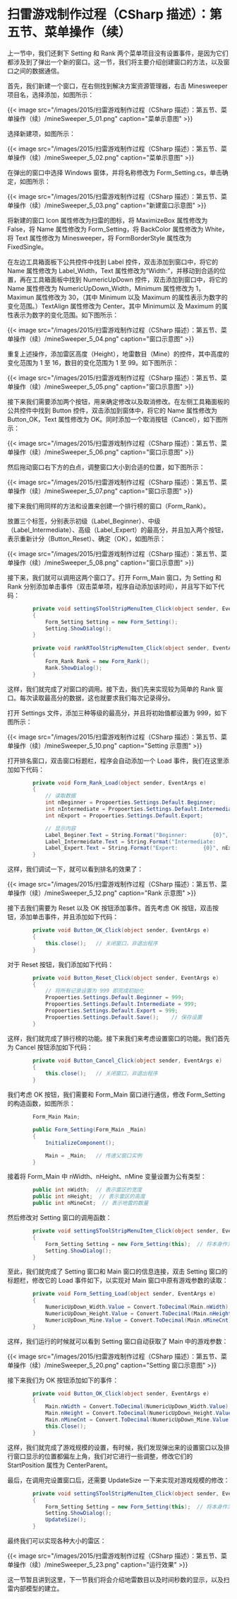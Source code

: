 # 扫雷游戏制作过程（CSharp 描述）：第五节、菜单操作（续）


上一节中，我们还剩下 Setting 和 Rank 两个菜单项目没有设置事件，是因为它们都涉及到了弹出一个新的窗口。这一节，我们将主要介绍创建窗口的方法，以及窗口之间的数据通信。

首先，我们新建一个窗口，在右侧找到解决方案资源管理器，右击 Minesweeper 项目名，选择添加，如图所示：

{{< image src="/images/2015/扫雷游戏制作过程（CSharp 描述）：第五节、菜单操作（续）/mineSweeper_5_01.png" caption="菜单示意图" >}}

选择新建项，如图所示：

{{< image src="/images/2015/扫雷游戏制作过程（CSharp 描述）：第五节、菜单操作（续）/mineSweeper_5_02.png" caption="菜单示意图" >}}

在弹出的窗口中选择 Windows 窗体，并将名称修改为 Form_Setting.cs，单击确定，如图所示：

{{< image src="/images/2015/扫雷游戏制作过程（CSharp 描述）：第五节、菜单操作（续）/mineSweeper_5_03.png" caption="新建窗口示意图" >}}

将新建的窗口 Icon 属性修改为扫雷的图标，将 MaximizeBox 属性修改为 False，将 Name 属性修改为 Form_Setting，将 BackColor 属性修改为 White，将 Text 属性修改为 Minesweeper，将 FormBorderStyle 属性改为 FixedSingle。

在左边工具箱面板下公共控件中找到 Label 控件，双击添加到窗口中，将它的 Name 属性修改为 Label_Width，Text 属性修改为“Width:”，并移动到合适的位置，再在工具箱面板中找到 NumericUpDown 控件，双击添加到窗口中，将它的 Name 属性修改为 NumericUpDown_Width，Minimum 属性修改为 1，Maximun 属性修改为 30，（其中 Minimum 以及 Maximum 的属性表示为数字的变化范围。）TextAlign 属性修改为 Center。其中 Minimum以 及 Maximum 的属性表示为数字的变化范围。如下图所示：

{{< image src="/images/2015/扫雷游戏制作过程（CSharp 描述）：第五节、菜单操作（续）/mineSweeper_5_04.png" caption="窗口示意图" >}}

重复上述操作，添加雷区高度（Height），地雷数目（Mine）的控件，其中高度的变化范围为 1 至 16，数目的变化范围为 1 至 99。如下图所示：

{{< image src="/images/2015/扫雷游戏制作过程（CSharp 描述）：第五节、菜单操作（续）/mineSweeper_5_05.png" caption="窗口示意图" >}}

接下来我们需要添加两个按钮，用来确定修改以及取消修改。在左侧工具箱面板的公共控件中找到 Button 控件，双击添加到窗体中，将它的 Name 属性修改为 Button_OK，Text 属性修改为 OK。同时添加一个取消按钮（Cancel），如下图所示：

{{< image src="/images/2015/扫雷游戏制作过程（CSharp 描述）：第五节、菜单操作（续）/mineSweeper_5_06.png" caption="窗口示意图" >}}

然后拖动窗口右下方的白点，调整窗口大小到合适的位置，如下图所示：

{{< image src="/images/2015/扫雷游戏制作过程（CSharp 描述）：第五节、菜单操作（续）/mineSweeper_5_07.png" caption="窗口示意图" >}}

接下来我们用同样的方法和设置来创建一个排行榜的窗口（Form_Rank）。

放置三个标签，分别表示初级（Label_Beginner）、中级（Label_Intermediate）、高级（Label_Expert）的最高分，并且加入两个按钮，表示重新计分（Button_Reset）、确定（OK），如图所示：

{{< image src="/images/2015/扫雷游戏制作过程（CSharp 描述）：第五节、菜单操作（续）/mineSweeper_5_08.png" caption="窗口示意图" >}}

接下来，我们就可以调用这两个窗口了。打开 Form_Main 窗口，为 Setting 和 Rank 分别添加单击事件（双击菜单项，程序自动添加该时间），并且写下如下代码：

```csharp
        private void settingSToolStripMenuItem_Click(object sender, EventArgs e)
        {
            Form_Setting Setting = new Form_Setting();
            Setting.ShowDialog();
        }
        
        private void rankRToolStripMenuItem_Click(object sender, EventArgs e)
        {
            Form_Rank Rank = new Form_Rank();
            Rank.ShowDialog();
        }
```

这样，我们就完成了对窗口的调用。接下去，我们先来实现较为简单的 Rank 窗口。每次读取最高分的数据，这也就要求我们每次记录得分。

打开 Settings 文件，添加三种等级的最高分，并且将初始值都设置为 999，如下图所示：

{{< image src="/images/2015/扫雷游戏制作过程（CSharp 描述）：第五节、菜单操作（续）/mineSweeper_5_10.png" caption="Setting 示意图" >}}

打开排名窗口，双击窗口标题栏，程序会自动添加一个 Load 事件，我们在这里添加如下代码：

```csharp
        private void Form_Rank_Load(object sender, EventArgs e)
        {
            // 读取数据
            int nBeginner = Propoerties.Settings.Default.Beginner;
            int nIntermediate = Propoerties.Settings.Default.Intermediate;
            int nExport = Propoerties.Settings.Default.Export;

            // 显示内容
            Label_Beginer.Text = String.Format("Beginner:        {0}", nBeginner);
            Label_Intermeidate.Text = String.Format("Intermediate:        {0}", nIntermediate);
            Label_Expert.Text = String.Format("Expert:        {0}", nExpert);
        }
```

这样，我们调试一下，就可以看到排名的效果了：

{{< image src="/images/2015/扫雷游戏制作过程（CSharp 描述）：第五节、菜单操作（续）/mineSweeper_5_12.png" caption="Rank 示意图" >}}

接下去我们需要为 Reset 以及 OK 按钮添加事件。首先考虑 OK 按钮，双击按钮，添加单击事件，并且添加如下代码：

```csharp
        private void Button_OK_Click(object sender, EventArgs e)
        {
            this.close();   // 关闭窗口，非退出程序
        }
```

对于 Reset 按钮，我们添加如下代码：

```csharp
        private void Button_Reset_Click(object sender, EventArgs e)
        {
            // 将所有记录设置为 999 即完成初始化
            Propoerties.Settings.Default.Beginner = 999;
            Propoerties.Settings.Default.Intermediate = 999;
            Propoerties.Settings.Default.Export = 999;
            Propoerties.Settings.Default.Save();    // 保存设置
        }
```

这样，我们就完成了排行榜的功能。接下来我们来考虑设置窗口的功能。我们首先为 Cancel 按钮添加如下代码：

```csharp
        private void Button_Cancel_Click(object sender, EventArgs e)
        {
            this.close();   // 关闭窗口，非退出程序
        }
```

我们考虑 OK 按钮，我们需要和 Form_Main 窗口进行通信，修改 Form_Setting 的构造函数，如图所示：

```csharp
        Form_Main Main;

        public Form_Setting(Form_Main _Main)
        {
            InitializeComponent();

            Main = _Main;   // 传递父窗口实例
        }
```

接着将 Form_Main 中 nWidth、nHeight、nMine 变量设置为公有类型：

```csharp
        public int nWidth;  // 表示雷区的宽度
        public int nHeight;  // 表示雷区的高度
        public int nMineCnt;  // 表示地雷的数量
```

然后修改对 Setting 窗口的调用函数：

```csharp
        private void settingSToolStripMenuItem_Click(object sender, EventArgs e)
        {
            Form_Setting Setting = new Form_Setting(this);  // 将本身作为参数传递过去
            Setting.ShowDialog();
        }
```

至此，我们就完成了 Setting 窗口和 Main 窗口的信息连接，双击 Setting 窗口的标题栏，修改它的 Load 事件如下，以实现对 Main 窗口中原有游戏参数的读取：

```csharp
        private void Form_Setting_Load(object sender, EventArgs e)
        {
            NumericUpDown_Width.Value = Convert.ToDecimal(Main.nWidth);
            NumericUpDown_Height.Value = Convert.ToDecimal(Main.nHeight);
            NumericUpDown_Mine.Value = Convert.ToDecimal(Main.nMineCnt);
        }
```

这样，我们运行的时候就可以看到 Setting 窗口自动获取了 Main 中的游戏参数：

{{< image src="/images/2015/扫雷游戏制作过程（CSharp 描述）：第五节、菜单操作（续）/mineSweeper_5_20.png" caption="Setting 窗口示意图" >}}

接下来我们为 OK 按钮添加如下的事件：

```csharp
        private void Button_OK_Click(object sender, EventArgs e)
        {
            Main.nWidth = Convert.ToDecimal(NumericUpDown_Width.Value);
            Main.nHeight = Convert.ToDecimal(NumericUpDown_Height.Value);
            Main.nMineCnt = Convert.ToDecimal(NumericUpDown_Mine.Value);
            this.Close();
        }
```

这样，我们就完成了游戏规模的设置，有时候，我们发现弹出来的设置窗口以及排行窗口显示的位置都偏左上角，我们对它进行一些调整，修改它们的 StartPosition 属性为 CenterParent。

最后，在调用完设置窗口后，还需要 UpdateSize 一下来实现对游戏规模的修改：

```csharp
        private void settingSToolStripMenuItem_Click(object sender, EventArgs e)
        {
            Form_Setting Setting = new Form_Setting(this);  // 将本身作为参数传递过去
            Setting.ShowDialog();
            UpdateSize();
        }
```

最终我们可以实现各种大小的雷区：

{{< image src="/images/2015/扫雷游戏制作过程（CSharp 描述）：第五节、菜单操作（续）/mineSweeper_5_23.png" caption="运行效果" >}}

这一节暂且讲到这里，下一节我们将会介绍地雷数目以及时间秒数的显示，以及扫雷内部模型的建立。
